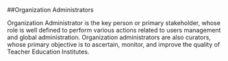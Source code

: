 ##Organization Administrators

Organization Administrator is the key person or primary stakeholder, whose role is well defined to perform various actions related to users management and global administration. Organization administrators are also curators, whose primary objective is to ascertain, monitor, and improve the quality of Teacher Education Institutes.
